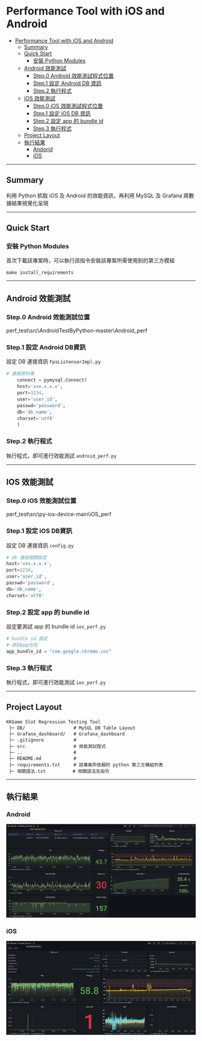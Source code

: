 # Performance Tool with iOS and Android

- [Performance Tool with iOS and Android](#kkgame-slot-regression-testing-tool)
  - [Summary](#summary)
  - [Quick Start](#quick-start)
    - [安裝 Python Modules](#安裝-python-modules)
  - [Android 效能測試](#Andorid-效能測試)
      - [Step.0 Android 效能測試程式位置](#step0-Android-效能測試程式位置)
      - [Step.1 設定 Android DB 資訊](#step1-設定-Android-DB-資訊)
      - [Step.2 執行程式](#step2-執行程式)
  - [iOS 效能測試](#iOS-效能測試)
      - [Step.0 iOS 效能測試程式位置](#step0-iOS-效能測試程式位置)
      - [Step.1 設定 iOS DB 資訊](#step1-設定-iOS-DB-資訊)
      - [Step.2 設定 app 的 bundle id](#step2-設定-app-的-bundle-id)
      - [Step.3 執行程式](#step3-執行程式)
  - [Project Layout](#project-layout)
  - [執行結果](#執行結果)
      - [Andorid](#Android)
      - [iOS](#iOS)

--- 

## Summary

利用 Python 抓取 iOS 及 Android 的效能資訊，再利用 MySQL 及 Grafana 將數據結果視覺化呈現  

---

## Quick Start

### 安裝 Python Modules

首次下載該專案時，可以執行該指令安裝該專案所需使用到的第三方模組

```shell
make install_requirements
```

---
##  Android 效能測試

### Step.0 Android 效能測試位置
perf_test\src\AndroidTestByPython-master\Android_perf

### Step.1 設定 Android DB資訊 
設定 DB 連接資訊 `FpsListenserImpl.py`

```python
# 連接資料庫
    connect = pymysql.Connect(
    host='xxx.x.x.x',
    port=1234,
    user='user_id',
    passwd='password',
    db='db_name',
    charset='utf8'
    )
```
### Step.2 執行程式
執行程式，即可進行效能測試 `android_perf.py`

---

##  IOS 效能測試

### Step.0 iOS 效能測試位置
perf_test\src\py-ios-device-main\iOS_perf

### Step.1 設定 iOS DB資訊  
設定 DB 連接資訊 `config.py`

```python
# db 連結相關設定
host='xxx.x.x.x',
port=1234,
user='user_id',
passwd='password',
db='db_name',
charset='utf8'
```

### Step.2 設定 app 的 bundle id
設定要測試 app 的 bundle id `ios_perf.py`

```python
# bundle id 設定
# 測試app包名
app_bundle_id = "com.google.chrome.ios" 
```
### Step.3 執行程式 
執行程式，即可進行效能測試 `ios_perf.py`

---

## Project Layout

```text
KKGame Slot Regression Testing Tool
 ├─ DB/                  # MySQL DB Table Layout
 ├─ Grafana_dashboard/   # Grafana_dashboard
 ├─ .gitignore           #
 ├─ src                  # 效能測試程式
 ├─ ..                   #
 ├─ README.md            # 
 ├─ requirements.txt     # 該專案所依賴的 python 第三方模組列表
 ├─ 相關語法.txt          # 相關語法及指令
```

---

## 執行結果

### Android

![image](https://github.com/brent8144/perf/blob/main/pic/Android.PNG)

### iOS

![image](https://github.com/brent8144/perf/blob/main/pic/ios.PNG)